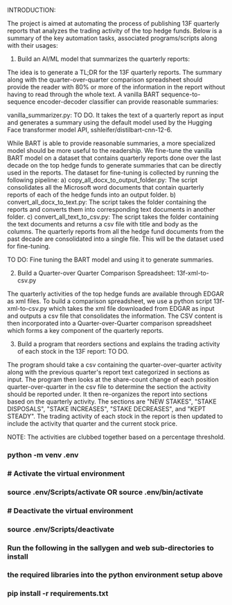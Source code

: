 INTRODUCTION:

The project is aimed at automating the process of publishing 13F quarterly reports 
that analyzes the trading activity of the top hedge funds. Below is a summary
of the key automation tasks, associated programs/scripts along with their usages:


1. Build an AI/ML model that summarizes the quarterly reports: 

The idea is to generate a TL;DR for the 13F quarterly reports. The summary 
along with the quarter-over-quarter comparison spreadsheet should provide the 
reader with 80% or more of the information in the report without having to read
through the whole text. A vanilla BART sequence-to-sequence encoder-decoder 
classifier can provide reasonable summaries:

vanilla_summarizer.py: TO DO. It takes the text of a quarterly report as input 
                       and generates a summary using the default model used 
                       by the Hugging Face transformer model API, 
                       sshleifer/distilbart-cnn-12-6. 

While BART is able to provide reasonable summaries, a more specialized model
should be more useful to the readership. We fine-tune the vanilla BART  model
on a dataset that contains quarterly reports done over the last decade on the 
top hedge funds to generate summaries that can be directly used in the reports.
The dataset for fine-tuning is collected by running the following pipeline:
a) copy_all_docx_to_output_folder.py: The script consolidates all the Microsoft
   word documents that contain quarterly reports of each of the hedge funds into
   an output folder.
b) convert_all_docx_to_text.py: The script takes the folder containing the reports
   and converts them into corresponding text documents in another folder.
c) convert_all_text_to_csv.py: The script takes the folder containing the text 
   documents and returns a csv file with title and body as the columns. The quarterly
   reports from all the hedge fund documents from the past decade are consolidated into
   a single file. This will be the dataset used for fine-tuning.

TO DO: Fine tuning the BART model and using it to generate summaries.


2. Build a Quarter-over Quarter Comparison Spreadsheet: 13f-xml-to-csv.py

The quarterly activities of the top hedge funds are available through EDGAR as 
xml files. To build a comparison spreadsheet, we use a python script 
13f-xml-to-csv.py which takes the xml file downloaded from EDGAR as input and
outputs a csv file that consolidates the information. The CSV content is then
incorporated into a Quarter-over-Quarter comparison spreadsheet which forms
a key component of the quarterly reports.

3. Build a program that reorders sections and explains the trading activity 
   of each stock in the 13F report: TO DO. 

The program should take a csv containing the quarter-over-quarter activity along
with the previous quarter's report text categorized in sections as input. The 
program then looks at the share-count change of each position quarter-over-quarter 
in the csv file to determine the section the activity should be reported under. It then
re-organizes the report into sections based on the quarterly activity. The sections
are "NEW STAKES", "STAKE DISPOSALS", "STAKE INCREASES", "STAKE DECREASES", and "KEPT STEADY".
The trading activity of each stock in the report is then updated to include the 
activity that quarter and the current stock price.

NOTE: The activities are clubbed together based on a percentage threshold.





### python -m venv .env
### 
### # Activate the virtual environment
### source .env/Scripts/activate OR source .env/bin/activate 
### # Deactivate the virtual environment
### source .env/Scripts/deactivate

### Run the following in the sallygen and web sub-directories to install 
### the required libraries into the python environment setup above
###
### pip install -r requirements.txt
###
